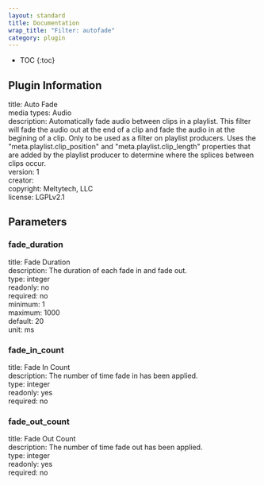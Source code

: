 ```yaml
---
layout: standard
title: Documentation
wrap_title: "Filter: autofade"
category: plugin
---
```

* TOC
{:toc}

## Plugin Information

title: Auto Fade  
media types:
Audio  
description: Automatically fade audio between clips in a playlist. This filter will fade the audio out at the end of a clip and fade the audio in at the  begining of a clip. Only to be used as a filter on playlist producers. Uses the &quot;meta.playlist.clip_position&quot; and &quot;meta.playlist.clip_length&quot; properties that are added by the playlist producer to determine where the splices between clips occur.  
version: 1  
creator:   
copyright: Meltytech, LLC  
license: LGPLv2.1  

## Parameters

### fade_duration

title: Fade Duration    
description:
The duration of each fade in and fade out.  
type: integer  
readonly: no  
required: no  
minimum: 1  
maximum: 1000  
default: 20  
unit: ms  

### fade_in_count

title: Fade In Count    
description:
The number of time fade in has been applied.  
type: integer  
readonly: yes  
required: no  

### fade_out_count

title: Fade Out Count    
description:
The number of time fade out has been applied.  
type: integer  
readonly: yes  
required: no  

